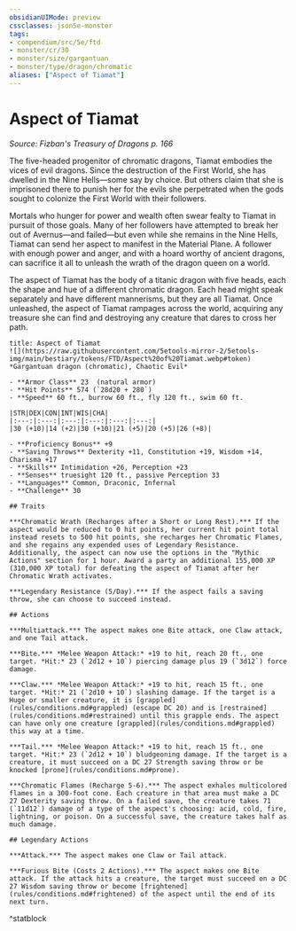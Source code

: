 ```yaml
---
obsidianUIMode: preview
cssclasses: json5e-monster
tags:
- compendium/src/5e/ftd
- monster/cr/30
- monster/size/gargantuan
- monster/type/dragon/chromatic
aliases: ["Aspect of Tiamat"]
---
```

# Aspect of Tiamat
*Source: Fizban's Treasury of Dragons p. 166*  

The five-headed progenitor of chromatic dragons, Tiamat embodies the vices of evil dragons. Since the destruction of the First World, she has dwelled in the Nine Hells—some say by choice. But others claim that she is imprisoned there to punish her for the evils she perpetrated when the gods sought to colonize the First World with their followers.

Mortals who hunger for power and wealth often swear fealty to Tiamat in pursuit of those goals. Many of her followers have attempted to break her out of Avernus—and failed—but even while she remains in the Nine Hells, Tiamat can send her aspect to manifest in the Material Plane. A follower with enough power and anger, and with a hoard worthy of ancient dragons, can sacrifice it all to unleash the wrath of the dragon queen on a world.

The aspect of Tiamat has the body of a titanic dragon with five heads, each the shape and hue of a different chromatic dragon. Each head might speak separately and have different mannerisms, but they are all Tiamat. Once unleashed, the aspect of Tiamat rampages across the world, acquiring any treasure she can find and destroying any creature that dares to cross her path.

```ad-statblock
title: Aspect of Tiamat
![](https://raw.githubusercontent.com/5etools-mirror-2/5etools-img/main/bestiary/tokens/FTD/Aspect%20of%20Tiamat.webp#token)
*Gargantuan dragon (chromatic), Chaotic Evil*

- **Armor Class** 23  (natural armor)
- **Hit Points** 574 (`28d20 + 280`)
- **Speed** 60 ft., burrow 60 ft., fly 120 ft., swim 60 ft.

|STR|DEX|CON|INT|WIS|CHA|
|:---:|:---:|:---:|:---:|:---:|:---:|
|30 (+10)|14 (+2)|30 (+10)|21 (+5)|20 (+5)|26 (+8)|

- **Proficiency Bonus** +9
- **Saving Throws** Dexterity +11, Constitution +19, Wisdom +14, Charisma +17
- **Skills** Intimidation +26, Perception +23
- **Senses** truesight 120 ft., passive Perception 33
- **Languages** Common, Draconic, Infernal
- **Challenge** 30

## Traits

***Chromatic Wrath (Recharges after a Short or Long Rest).*** If the aspect would be reduced to 0 hit points, her current hit point total instead resets to 500 hit points, she recharges her Chromatic Flames, and she regains any expended uses of Legendary Resistance. Additionally, the aspect can now use the options in the "Mythic Actions" section for 1 hour. Award a party an additional 155,000 XP (310,000 XP total) for defeating the aspect of Tiamat after her Chromatic Wrath activates.

***Legendary Resistance (5/Day).*** If the aspect fails a saving throw, she can choose to succeed instead.

## Actions

***Multiattack.*** The aspect makes one Bite attack, one Claw attack, and one Tail attack.

***Bite.*** *Melee Weapon Attack:* +19 to hit, reach 20 ft., one target. *Hit:* 23 (`2d12 + 10`) piercing damage plus 19 (`3d12`) force damage.

***Claw.*** *Melee Weapon Attack:* +19 to hit, reach 15 ft., one target. *Hit:* 21 (`2d10 + 10`) slashing damage. If the target is a Huge or smaller creature, it is [grappled](rules/conditions.md#grappled) (escape DC 20) and is [restrained](rules/conditions.md#restrained) until this grapple ends. The aspect can have only one creature [grappled](rules/conditions.md#grappled) this way at a time.

***Tail.*** *Melee Weapon Attack:* +19 to hit, reach 15 ft., one target. *Hit:* 23 (`2d12 + 10`) bludgeoning damage. If the target is a creature, it must succeed on a DC 27 Strength saving throw or be knocked [prone](rules/conditions.md#prone).

***Chromatic Flames (Recharge 5-6).*** The aspect exhales multicolored flames in a 300-foot cone. Each creature in that area must make a DC 27 Dexterity saving throw. On a failed save, the creature takes 71 (`11d12`) damage of a type of the aspect's choosing: acid, cold, fire, lightning, or poison. On a successful save, the creature takes half as much damage.

## Legendary Actions

***Attack.*** The aspect makes one Claw or Tail attack.

***Furious Bite (Costs 2 Actions).*** The aspect makes one Bite attack. If the attack hits a creature, the target must succeed on a DC 27 Wisdom saving throw or become [frightened](rules/conditions.md#frightened) of the aspect until the end of its next turn.
```
^statblock